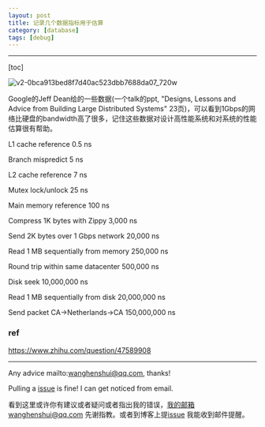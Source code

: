 ```yaml
---
layout: post
title: 记录几个数据指标用于估算
category: [database]
tags: [debug]
---
```

  

---

[toc]

![v2-0bca913bed8f7d40ac523dbb7688da07_720w](https://wanghenshui.github.io/assets/v2-0bca913bed8f7d40ac523dbb7688da07_720w.jpg)



Google的Jeff Dean给的一些数据(一个talk的ppt, "Designs, Lessons and Advice from Building Large Distributed Systems" 23页)，可以看到1Gbps的网络比硬盘的bandwidth高了很多，记住这些数据对设计高性能系统和对系统的性能估算很有帮助。

L1 cache reference 0.5 ns

Branch mispredict 5 ns

L2 cache reference 7 ns

Mutex lock/unlock 25 ns

Main memory reference 100 ns

Compress 1K bytes with Zippy 3,000 ns

Send 2K bytes over 1 Gbps network 20,000 ns

Read 1 MB sequentially from memory 250,000 ns

Round trip within same datacenter 500,000 ns

Disk seek 10,000,000 ns

Read 1 MB sequentially from disk 20,000,000 ns

Send packet CA->Netherlands->CA 150,000,000 ns

### ref

https://www.zhihu.com/question/47589908



---

Any advice mailto:wanghenshui@qq.com, thanks! 

Pulling a [issue](https://github.com/wanghenshui/wanghenshui.github.io/issues/new) is fine! I can get noticed from email.

看到这里或许你有建议或者疑问或者指出我的错误，我的邮箱wanghenshui@qq.com 先谢指教。或者到博客上提[issue](https://github.com/wanghenshui/wanghenshui.github.io/issues/new) 我能收到邮件提醒。